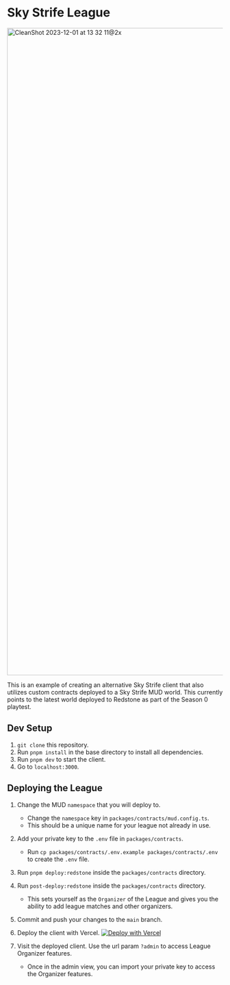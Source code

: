 # Sky Strife League

<img width="1512" alt="CleanShot 2023-12-01 at 13 32 11@2x" src="https://github.com/latticexyz/sky-strife-league/assets/4297920/62a66bd1-8ee6-485d-bd07-cbb5988e1686">


This is an example of creating an alternative Sky Strife client that also utilizes custom contracts deployed to a Sky Strife MUD world. This currently points to the latest world deployed to Redstone as part of the Season 0 playtest.

## Dev Setup

1. `git clone` this repository.
2. Run `pnpm install` in the base directory to install all dependencies.
3. Run `pnpm dev` to start the client.
4. Go to `localhost:3000`.

## Deploying the League

1. Change the MUD `namespace` that you will deploy to.
    - Change the `namespace` key in `packages/contracts/mud.config.ts`.
    - This should be a unique name for your league not already in use.
2. Add your private key to the `.env` file in `packages/contracts`.
    - Run `cp packages/contracts/.env.example packages/contracts/.env` to create the `.env` file.
3. Run `pnpm deploy:redstone` inside the `packages/contracts` directory.
4. Run `post-deploy:redstone` inside the `packages/contracts` directory.
    - This sets yourself as the `Organizer` of the League and gives you the ability to add league matches and other organizers.
5. Commit and push your changes to the `main` branch.
6. Deploy the client with Vercel.
[![Deploy with Vercel](https://vercel.com/button)](https://vercel.com/new/clone?repository-url=https%3A%2F%2Fgithub.com%2Flatticexyz%2Fsky-strife-league&project-name=sky-strife-league&repository-name=sky-strife-league)

7. Visit the deployed client. Use the url param `?admin` to access League Organizer features.
    - Once in the admin view, you can import your private key to access the Organizer features.

